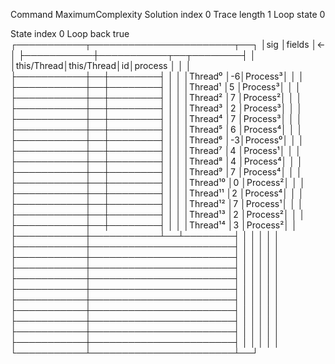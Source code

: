Command                                  MaximumComplexity
Solution index                           0
Trace length                             1
Loop state                               0

State index                              0
Loop back                                true
┌───────────┬───────────────────────┬──┐
│sig        │fields                 │<-│
├───────────┼───────────┬──┬────────┤  │
│this/Thread│this/Thread│id│process │  │
│           ├───────────┼──┼────────┤  │
│           │Thread⁰    │-6│Process³│  │
│           ├───────────┼──┼────────┤  │
│           │Thread¹    │5 │Process³│  │
│           ├───────────┼──┼────────┤  │
│           │Thread²    │7 │Process²│  │
│           ├───────────┼──┼────────┤  │
│           │Thread³    │2 │Process³│  │
│           ├───────────┼──┼────────┤  │
│           │Thread⁴    │7 │Process³│  │
│           ├───────────┼──┼────────┤  │
│           │Thread⁵    │6 │Process⁴│  │
│           ├───────────┼──┼────────┤  │
│           │Thread⁶    │-3│Process⁰│  │
│           ├───────────┼──┼────────┤  │
│           │Thread⁷    │4 │Process¹│  │
│           ├───────────┼──┼────────┤  │
│           │Thread⁸    │4 │Process⁴│  │
│           ├───────────┼──┼────────┤  │
│           │Thread⁹    │7 │Process⁴│  │
│           ├───────────┼──┼────────┤  │
│           │Thread¹⁰   │0 │Process²│  │
│           ├───────────┼──┼────────┤  │
│           │Thread¹¹   │2 │Process⁴│  │
│           ├───────────┼──┼────────┤  │
│           │Thread¹²   │7 │Process¹│  │
│           ├───────────┼──┼────────┤  │
│           │Thread¹³   │2 │Process²│  │
│           ├───────────┼──┼────────┤  │
│           │Thread¹⁴   │3 │Process²│  │
├───────────┼───────────┴──┴────────┤  │
│           │                       │  │
├───────────┼───────────────────────┤  │
│           │                       │  │
├───────────┼───────────────────────┤  │
│           │                       │  │
├───────────┼───────────────────────┤  │
│           │                       │  │
├───────────┼───────────────────────┤  │
│           │                       │  │
├───────────┼───────────────────────┤  │
│           │                       │  │
├───────────┼───────────────────────┤  │
│           │                       │  │
├───────────┼───────────────────────┤  │
│           │                       │  │
├───────────┼───────────────────────┤  │
│           │                       │  │
├───────────┼───────────────────────┤  │
│           │                       │  │
├───────────┼───────────────────────┤  │
│           │                       │  │
└───────────┴───────────────────────┴──┘

